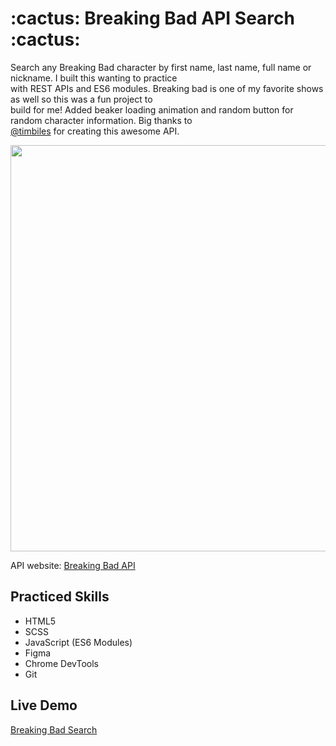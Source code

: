 <h1>:cactus: Breaking Bad API Search :cactus:</h1>

Search any Breaking Bad character by first name, last name, full name or nickname. I built this wanting to practice<br /> 
with REST APIs and ES6 modules. Breaking bad is one of my favorite shows as well so this was a fun project to<br />
build for me! Added beaker loading animation and random button for random character information. Big thanks to<br />
<a href='https://github.com/timbiles'>@timbiles</a> for creating this awesome API.

<img src='https://i.ibb.co/yYrp1dH/bbSearch.png' width='650'>

API website: <a href='https://breakingbadapi.com/'>Breaking Bad API</a>

<h2>Practiced Skills</h2>
<ul>
  <li>HTML5</li>
  <li>SCSS</li>
  <li>JavaScript (ES6 Modules)</li>
  <li>Figma</li>
  <li>Chrome DevTools</li>
  <li>Git</li>
</ul>

<h2>Live Demo</h2>
<a href='https://zachmsdev.github.io/Breaking-Bad-Search/'>Breaking Bad Search</a>
